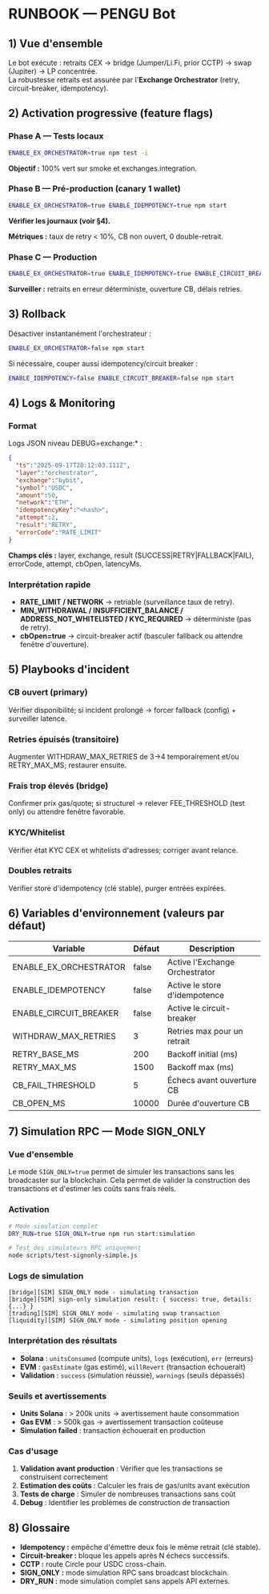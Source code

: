 # RUNBOOK — PENGU Bot

## 1) Vue d'ensemble
Le bot exécute : retraits CEX → bridge (Jumper/Li.Fi, prior CCTP) → swap (Jupiter) → LP concentrée.  
La robustesse retraits est assurée par l'**Exchange Orchestrator** (retry, circuit-breaker, idempotency).

## 2) Activation progressive (feature flags)
### Phase A — Tests locaux
```bash
ENABLE_EX_ORCHESTRATOR=true npm test -i
```
**Objectif :** 100% vert sur smoke et exchanges.integration.

### Phase B — Pré-production (canary 1 wallet)
```bash
ENABLE_EX_ORCHESTRATOR=true ENABLE_IDEMPOTENCY=true npm start
```
**Vérifier les journaux (voir §4).**

**Métriques :** taux de retry < 10%, CB non ouvert, 0 double-retrait.

### Phase C — Production
```bash
ENABLE_EX_ORCHESTRATOR=true ENABLE_IDEMPOTENCY=true ENABLE_CIRCUIT_BREAKER=true npm start
```
**Surveiller :** retraits en erreur déterministe, ouverture CB, délais retries.

## 3) Rollback

Désactiver instantanément l'orchestrateur :
```bash
ENABLE_EX_ORCHESTRATOR=false npm start
```

Si nécessaire, couper aussi idempotency/circuit breaker :
```bash
ENABLE_IDEMPOTENCY=false ENABLE_CIRCUIT_BREAKER=false npm start
```

## 4) Logs & Monitoring

### Format
Logs JSON niveau DEBUG=exchange:* :
```json
{
  "ts":"2025-09-17T20:12:03.111Z",
  "layer":"orchestrator",
  "exchange":"bybit",
  "symbol":"USDC",
  "amount":50,
  "network":"ETH",
  "idempotencyKey":"<hash>",
  "attempt":2,
  "result":"RETRY",
  "errorCode":"RATE_LIMIT"
}
```

**Champs clés :** layer, exchange, result (SUCCESS|RETRY|FALLBACK|FAIL), errorCode, attempt, cbOpen, latencyMs.

### Interprétation rapide
- **RATE_LIMIT / NETWORK** → retriable (surveillance taux de retry).
- **MIN_WITHDRAWAL / INSUFFICIENT_BALANCE / ADDRESS_NOT_WHITELISTED / KYC_REQUIRED** → déterministe (pas de retry).
- **cbOpen=true** → circuit-breaker actif (basculer fallback ou attendre fenêtre d'ouverture).

## 5) Playbooks d'incident

### CB ouvert (primary)
Vérifier disponibilité; si incident prolongé → forcer fallback (config) + surveiller latence.

### Retries épuisés (transitoire)
Augmenter WITHDRAW_MAX_RETRIES de 3→4 temporairement et/ou RETRY_MAX_MS; restaurer ensuite.

### Frais trop élevés (bridge)
Confirmer prix gas/quote; si structurel → relever FEE_THRESHOLD (test only) ou attendre fenêtre favorable.

### KYC/Whitelist
Vérifier état KYC CEX et whitelists d'adresses; corriger avant relance.

### Doubles retraits
Vérifier store d'idempotency (clé stable), purger entrées expirées.

## 6) Variables d'environnement (valeurs par défaut)

| Variable | Défaut | Description |
|----------|--------|-------------|
| ENABLE_EX_ORCHESTRATOR | false | Active l'Exchange Orchestrator |
| ENABLE_IDEMPOTENCY | false | Active le store d'idempotence |
| ENABLE_CIRCUIT_BREAKER | false | Active le circuit-breaker |
| WITHDRAW_MAX_RETRIES | 3 | Retries max pour un retrait |
| RETRY_BASE_MS | 200 | Backoff initial (ms) |
| RETRY_MAX_MS | 1500 | Backoff max (ms) |
| CB_FAIL_THRESHOLD | 5 | Échecs avant ouverture CB |
| CB_OPEN_MS | 10000 | Durée d'ouverture CB |

## 7) Simulation RPC — Mode SIGN_ONLY

### Vue d'ensemble
Le mode `SIGN_ONLY=true` permet de simuler les transactions sans les broadcaster sur la blockchain. 
Cela permet de valider la construction des transactions et d'estimer les coûts sans frais réels.

### Activation
```bash
# Mode simulation complet
DRY_RUN=true SIGN_ONLY=true npm run start:simulation

# Test des simulateurs RPC uniquement
node scripts/test-signonly-simple.js
```

### Logs de simulation
```
[bridge][SIM] SIGN_ONLY mode - simulating transaction
[bridge][SIM] sign-only simulation result: { success: true, details: {...} }
[trading][SIM] SIGN_ONLY mode - simulating swap transaction  
[liquidity][SIM] SIGN_ONLY mode - simulating position opening
```

### Interprétation des résultats
- **Solana** : `unitsConsumed` (compute units), `logs` (exécution), `err` (erreurs)
- **EVM** : `gasEstimate` (gas estimé), `willRevert` (transaction échouerait)
- **Validation** : `success` (simulation réussie), `warnings` (seuils dépassés)

### Seuils et avertissements
- **Units Solana** : > 200k units → avertissement haute consommation
- **Gas EVM** : > 500k gas → avertissement transaction coûteuse  
- **Simulation failed** : transaction échouerait en production

### Cas d'usage
1. **Validation avant production** : Vérifier que les transactions se construisent correctement
2. **Estimation des coûts** : Calculer les frais de gas/units avant exécution
3. **Tests de charge** : Simuler de nombreuses transactions sans coût
4. **Debug** : Identifier les problèmes de construction de transaction

## 8) Glossaire

- **Idempotency :** empêche d'émettre deux fois le même retrait (clé stable).
- **Circuit-breaker :** bloque les appels après N échecs successifs.
- **CCTP :** route Circle pour USDC cross-chain.
- **SIGN_ONLY :** mode simulation RPC sans broadcast blockchain.
- **DRY_RUN :** mode simulation complet sans appels API externes.

